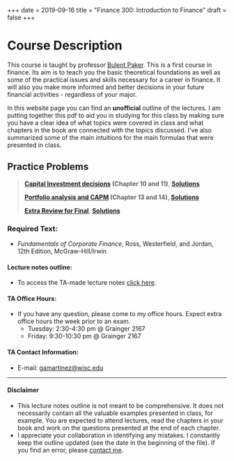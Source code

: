 +++
date = 2019-09-16
title = "Finance 300: Introduction to Finance"
draft = false
+++

# Course Description

This course is taught by professor [Bulent Paker](https://bus.wisc.edu/faculty/bulent-paker).
This is a first course in finance. Its aim is to teach you the basic theoretical foundations as well as some of the practical issues and skills necessary for a career in finance. It will also you make more informed and better decisions in your future financial activities - regardless of your major.

In this website page you can find an **unofficial** outline of the lectures. I am putting together this pdf to aid you in studying for this class by making sure you have a clear idea of what topics were covered in class and what chapters in the book are connected with the topics discussed. I've also summarized some of the main intuitions for the main formulas that were presented in class.

## Practice Problems
> **[Capital Investment decisions](https://www.dropbox.com/s/ezqk4yvzaf3eqrn/300_Cap_Inv.pdf?raw=1) (Chapter 10 and 11)**,
>**[Solutions](https://www.dropbox.com/s/n3nmroq2430yxhn/Sol_300_Cap_Inv.pdf?raw=1)**
>
>**[Portfolio analysis and CAPM](https://www.dropbox.com/s/b3zjjuora5v97ly/300_CAPM.pdf?raw=1) (Chapter 13 and 14)**,
>**[Solutions](https://www.dropbox.com/s/4grln8a3wl7ssmo/300_CAPM_Sol.pdf?raw=1)**
>
> **[Extra Review for Final](https://www.dropbox.com/s/myz5wly78vax1ag/300_final_review.pdf?raw=1)**, 
>**[Solutions](https://www.dropbox.com/s/ziqeg45ecmow22w/Sol_300_final_review.pdf?raw=1)**



### Required Text:

* *Fundamentals of Corporate Finance*, Ross, Westerfield, and Jordan, 12th Edition, McGraw-Hill/Irwin

#### Lecture notes outline:

* To access the TA-made lecture notes [click here](https://www.dropbox.com/s/leypdngbnrlkj2h/Notes_300.pdf?raw=1).

#### TA Office Hours:

* If you have any question, please come to my office hours. Expect extra office hours the week prior to an exam.
  * Tuesday: 2:30-4:30 pm @ Grainger 2167
  * Friday: 9:30-10:30 pm @ Grainger 2167

#### TA Contact Information:

* E-mail: [gamartinez@wisc.edu](mailto:gamartinez@wisc.edu)

---
#### Disclaimer
* This lecture notes outline is not meant to be comprehensive. It does not necessarily contain all the valuable examples presented in class, for example. You are expected to attend lectures, read the chapters in your book and work on the questions presented at the end of each chapter.
* I appreciate your collaboration in identifying any mistakes. I constantly keep the outline updated (see the date in the beginning of the file). If you find an error, please [contact me](mailto:gamartinez@wisc.edu).
